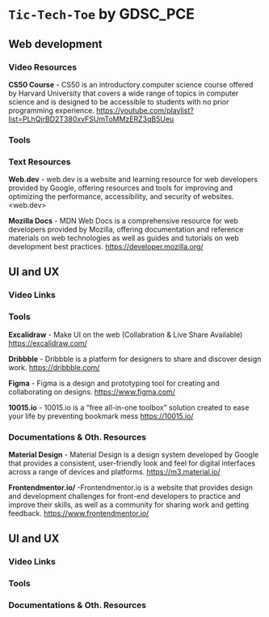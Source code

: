 
# `Tic-Tech-Toe` by GDSC_PCE
## Web development

### Video Resources

**CS50 Course** - CS50 is an introductory computer science course offered by Harvard University that covers a wide range of topics in computer science and is designed to be accessible to students with no prior programming experience.
<https://youtube.com/playlist?list=PLhQjrBD2T380xvFSUmToMMzERZ3qB5Ueu>
### Tools


### Text Resources

**Web.dev** - web.dev is a website and learning resource for web developers provided by Google, offering resources and tools for improving and optimizing the performance, accessibility, and security of websites.
<web.dev>

**Mozilla Docs** - MDN Web Docs is a comprehensive resource for web developers provided by Mozilla, offering documentation and reference materials on web technologies as well as guides and tutorials on web development best practices.
<https://developer.mozilla.org/>












## UI and UX

### Video Links


### Tools

**Excalidraw** - Make UI on the web (Collabration & Live Share Available)
<https://excalidraw.com/>


**Dribbble** - Dribbble is a platform for designers to share and discover design work.
<https://dribbble.com/>


**Figma** - Figma is a design and prototyping tool for creating and collaborating on designs.
<https://www.figma.com/>


**10015.io** - 10015.io is a “free all-in-one toolbox” solution created to ease your life by preventing bookmark mess
<https://10015.io/>


### Documentations & Oth. Resources

**Material Design** - Material Design is a design system developed by Google that provides a consistent, user-friendly look and feel for digital interfaces across a range of devices and platforms.
<https://m3.material.io/>	

**Frontendmentor.io/** -Frontendmentor.io is a website that provides design and development challenges for front-end developers to practice and improve their skills, as well as a community for sharing work and getting feedback.
<https://www.frontendmentor.io/>

## UI and UX

### Video Links


### Tools



### Documentations & Oth. Resources
